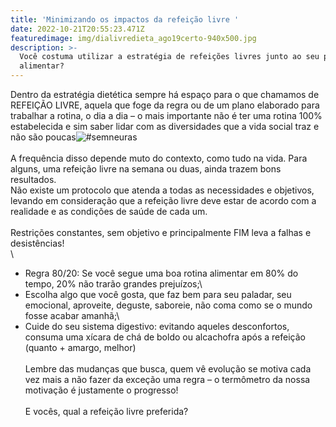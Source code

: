 ```yaml
---
title: 'Minimizando os impactos da refeição livre '
date: 2022-10-21T20:55:23.471Z
featuredimage: img/dialivredieta_ago19certo-940x500.jpg
description: >-
  Você costuma utilizar a estratégia de refeições livres junto ao seu plano
  alimentar?
---
```

Dentro da estratégia dietética sempre há espaço para o que chamamos de REFEIÇÃO LIVRE, aquela que foge da regra ou de um plano elaborado para trabalhar a rotina, o dia a dia – o mais importante não é ter uma rotina 100% estabelecida e sim saber lidar com as diversidades que a vida social traz e não são poucas![\#semneuras](https://www.instagram.com/explore/tags/semneuras/)\
\
A frequência disso depende muto do contexto, como tudo na vida. Para alguns, uma refeição livre na semana ou duas, ainda trazem bons resultados.\
Não existe um protocolo que atenda a todas as necessidades e objetivos, levando em consideração que a refeição livre deve estar de acordo com a realidade e as condições de saúde de cada um.\
\
Restrições constantes, sem objetivo e principalmente FIM leva a falhas e desistências!\
\
- Regra 80/20: Se você segue uma boa rotina alimentar em 80% do tempo, 20% não trarão grandes prejuízos;\
- Escolha algo que você gosta, que faz bem para seu paladar, seu emocional, aproveite, deguste, saboreie, não coma como se o mundo fosse acabar amanhã;\
- Cuide do seu sistema digestivo: evitando aqueles desconfortos, consuma uma xícara de chá de boldo ou alcachofra após a refeição (quanto + amargo, melhor)\
\
Lembre das mudanças que busca, quem vê evolução se motiva cada vez mais a não fazer da exceção uma regra – o termômetro da nossa motivação é justamente o progresso!\
\
E vocês, qual a refeição livre preferida?